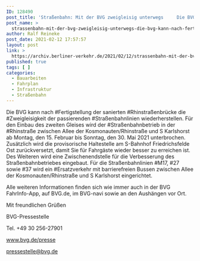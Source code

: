 ```yaml
---
ID: 128490
post_title: 'Straßenbahn: Mit der BVG zweigleisig unterwegs     Die BVG kann nach Fertigstellung der sanierten Rhinstraßenbrücke die Zweigleisigkeit &#8230;, aus BVG'
post_name: >
  strassenbahn-mit-der-bvg-zweigleisig-unterwegs-die-bvg-kann-nach-fertigstellung-der-sanierten-rhinstrassenbruecke-die-zweigleisigkeit-aus-bvg
author: Ralf Reineke
post_date: 2021-02-12 17:57:57
layout: post
link: >
  https://archiv.berliner-verkehr.de/2021/02/12/strassenbahn-mit-der-bvg-zweigleisig-unterwegs-die-bvg-kann-nach-fertigstellung-der-sanierten-rhinstrassenbruecke-die-zweigleisigkeit-aus-bvg/
published: true
tags: [ ]
categories:
  - Bauarbeiten
  - Fahrplan
  - Infrastruktur
  - Straßenbahn
---
```

<p style="font-weight: 400;">Die BVG kann nach #Fertigstellung der sanierten #Rhinstraßenbrücke die #Zweigleisigkeit der passierenden #Straßenbahnlinien wiederherstellen. Für den Einbau des zweiten Gleises wird der #Straßenbahnbetrieb in der #Rhinstraße zwischen Allee der Kosmonauten/Rhinstraße und S Karlshorst ab Montag, den 15. Februar bis Sonntag, den 30. Mai 2021 unterbrochen. Zusätzlich wird die provisorische Haltestelle am S-Bahnhof Friedrichsfelde Ost zurückversetzt, damit Sie für Fahrgäste wieder besser zu erreichen ist. Des Weiteren wird eine Zwischenendstelle für die Verbesserung des Straßenbahnbetriebes eingebaut. Für die Straßenbahnlinien #M17, #27 sowie #37 wird ein #Ersatzverkehr mit barrierefreien Bussen zwischen Allee der Kosmonauten/Rhinstraße und S Karlshorst eingerichtet.</p>
<p style="font-weight: 400;">Alle weiteren Informationen finden sich wie immer auch in der BVG FahrInfo-App, auf BVG.de, im BVG-navi sowie an den Aushängen vor Ort.</p>
<p style="font-weight: 400;">Mit freundlichen Grüßen</p>
<p style="font-weight: 400;">BVG-Pressestelle</p>
<p style="font-weight: 400;">Tel. +49 30 256-27901</p>
<p style="font-weight: 400;"><a href="http://www.bvg.de/presse" data-saferedirecturl="https://www.google.com/url?q=http://www.bvg.de/presse&amp;source=gmail&amp;ust=1614098984296000&amp;usg=AFQjCNHIzuHOVAhPJo-R7WqDvtzOWeC6jg">www.bvg.de/presse</a></p>
<p style="font-weight: 400;"><a href="mailto:pressestelle@bvg.de">pressestelle@bvg.de</a></p>
